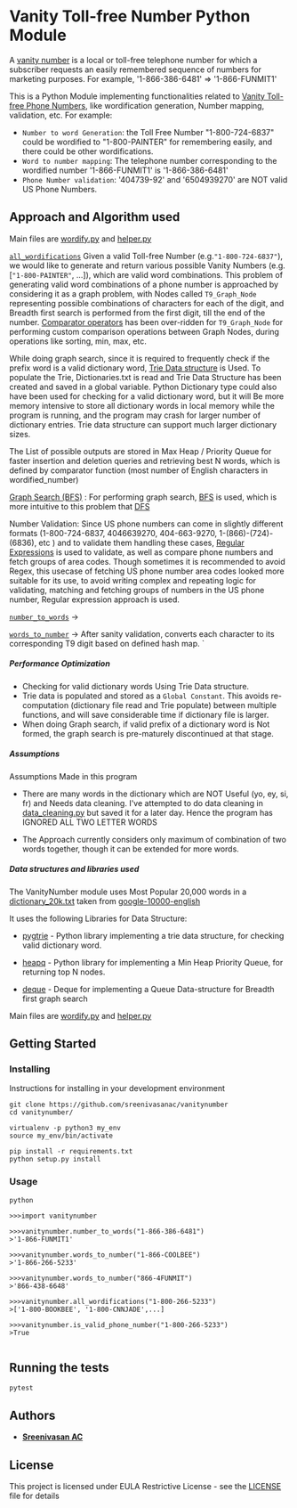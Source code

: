 # Vanity Toll-free Number Python Module
A [vanity number]((https://en.wikipedia.org/wiki/Vanity_number)) is a local or toll-free telephone number for which a subscriber requests an easily remembered sequence of numbers for marketing purposes. For example, '1-866-386-6481' => '1-866-FUNMIT1'

This is a Python Module implementing functionalities related to [Vanity Toll-free Phone Numbers](https://en.wikipedia.org/wiki/Vanity_number), like wordification generation, Number mapping, validation, etc. For example:
- `Number to word Generation`: the Toll Free Number "1-800-724-6837" could be wordified to "1-800-PAINTER" for remembering easily, and there could be other wordifications.
- `Word to number mapping`: The telephone number corresponding to the wordified number '1-866-FUNMIT1' is '1-866-386-6481'
- `Phone Number validation`: '404739-92' and '6504939270' are NOT valid US Phone Numbers.

##  Approach and Algorithm used

Main files are [wordify.py](https://github.com/sreenivasanac/vanitynumber/blob/master/vanitynumber/wordify.py) and [helper.py](https://github.com/sreenivasanac/vanitynumber/blob/master/vanitynumber/helper.py)

[`all_wordifications`](https://github.com/sreenivasanac/vanitynumber/blob/master/vanitynumber/wordify.py#L189) Given a valid Toll-free Number (e.g.`"1-800-724-6837"`), we would like to generate and return various possible Vanity Numbers (e.g.[`"1-800-PAINTER"`, ...]), which are valid word combinations. This problem of generating valid word combinations of a phone number is approached by considering it as a graph problem, with Nodes called `T9_Graph_Node` representing possible combinations of characters for each of the digit, and Breadth first search is performed from the first digit, till the end of the number. [Comparator operators](https://softwareengineering.stackexchange.com/a/151075) has been over-ridden for `T9_Graph_Node` for performing custom comparison operations between Graph Nodes, during operations like sorting, min, max, etc.

While doing graph search, since it is required to frequently check if the prefix word is a valid dictionary word, [Trie Data structure](https://en.wikipedia.org/wiki/Trie) is Used. To populate the Trie, Dictionaries.txt is read and Trie Data Structure has been created and saved in a global variable. Python Dictionary type could also have been used for checking for a valid dictionary word, but it will Be more memory intensive to store all dictionary words in local memory while the program is running, and the program may crash for larger number of dictionary entries. Trie data structure can support much larger dictionary sizes.

The List of possible outputs are stored in Max Heap / Priority Queue for faster insertion and deletion queries and retrieving best N words, which is defined by comparator function (most number of English characters in wordified_number)

[Graph Search (BFS)](https://github.com/sreenivasanac/vanitynumber/blob/master/vanitynumber/wordify.py#L10) : For performing graph search, [BFS](https://www.geeksforgeeks.org/breadth-first-search-or-bfs-for-a-graph/) is used, which is more intuitive to this problem that [DFS](https://www.geeksforgeeks.org/depth-first-search-or-dfs-for-a-graph/)

Number Validation: Since US phone numbers can come in slightly different formats (1-800-724-6837, 4046639270, 404-663-9270, 1-(866)-(724)-(6836), etc ) and to validate them handling these cases, [Regular Expressions](https://www.regular-expressions.info/) is used to validate, as well as compare phone numbers and fetch groups of area codes. Though sometimes it is recommended to avoid Regex, this usecase of fetching US phone number area codes looked more suitable for its use, to avoid writing complex and repeating logic for validating, matching and fetching groups of numbers in the US phone number, Regular expression approach is used.

[`number_to_words`](https://github.com/sreenivasanac/vanitynumber/blob/master/vanitynumber/wordify.py#L109) ->

[`words_to_number`](https://github.com/sreenivasanac/vanitynumber/blob/master/vanitynumber/wordify.py#L147) -> After sanity validation, converts each character to its corresponding T9 digit based on defined hash map.
`

##### Performance Optimization
- Checking for valid dictionary words Using Trie Data structure.
- Trie data is populated and stored as a `Global Constant`. This avoids re-computation (dictionary file read and Trie populate) between multiple functions, and will save considerable time if dictionary file is larger.
- When doing Graph search, if valid prefix of a dictionary word is Not formed, the graph search is pre-maturely discontinued at that stage.

##### Assumptions
Assumptions Made in this program
- There are many words in the dictionary which are NOT Useful (yo, ey, si, fr) and Needs data cleaning.
I've attempted to do data cleaning in [data_cleaning.py](https://github.com/sreenivasanac/vanitynumber/blob/master/vanitynumber/data_cleaning.py) but saved it for a later day.
Hence the program has IGNORED ALL TWO LETTER WORDS

- The Approach currently considers only maximum of combination of two words together, though it can be extended for more words.

##### Data structures and libraries used

The VanityNumber module uses Most Popular 20,000 words in a [dictionary_20k.txt](https://github.com/sreenivasanac/vanitynumber/blob/master/vanitynumber/dictionary.txt) taken from [google-10000-english](https://github.com/first20hours/google-10000-english)

It uses the following Libraries for Data Structure:
- [pygtrie](https://github.com/google/pygtrie) - Python library implementing a trie data structure, for checking valid dictionary word.

- [heapq](https://docs.python.org/3.7/library/heapq.html) - Python library for implementing a Min Heap Priority Queue, for returning top N nodes.

- [deque](https://docs.python.org/3.7/library/collections.html) - Deque for implementing a Queue Data-structure for Breadth first graph search

Main files are [wordify.py](https://github.com/sreenivasanac/vanitynumber/blob/master/vanitynumber/wordify.py) and [helper.py](https://github.com/sreenivasanac/vanitynumber/blob/master/vanitynumber/helper.py)

## Getting Started

### Installing

Instructions for installing in your development environment

```
git clone https://github.com/sreenivasanac/vanitynumber
cd vanitynumber/

virtualenv -p python3 my_env
source my_env/bin/activate

pip install -r requirements.txt
python setup.py install
```

### Usage
```
python

>>>import vanitynumber

>>>vanitynumber.number_to_words("1-866-386-6481")
>'1-866-FUNMIT1'

>>>vanitynumber.words_to_number("1-866-COOLBEE")
>'1-866-266-5233'

>>>vanitynumber.words_to_number("866-4FUNMIT")
>'866-438-6648'

>>>vanitynumber.all_wordifications("1-800-266-5233")
>['1-800-BOOKBEE', '1-800-CNNJADE',...]

>>>vanitynumber.is_valid_phone_number("1-800-266-5233")
>True


```

## Running the tests

```
pytest
```

## Authors

* [**Sreenivasan AC**](https://www.linkedin.com/in/sreenivasan-ac/)


## License

This project is licensed under EULA Restrictive License - see the [LICENSE](LICENSE) file for details
